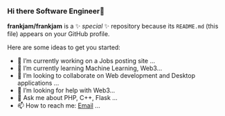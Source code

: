 ### Hi there Software Engineer👋


**frankjam/frankjam** is a ✨ _special_ ✨ repository because its `README.md` (this file) appears on your GitHub profile.

Here are some ideas to get you started:

- 🔭 I’m currently working on  a Jobs posting site ...
- 🌱 I’m currently learning Machine Learning, Web3...
- 👯 I’m looking to collaborate on Web development and Desktop applications ...
- 🤔 I’m looking for help with Web3...
- 💬 Ask me about PHP, C++, Flask ...
- 📫 How to reach me: [Email](mailto:frank.jamlick@gmail.com) ...
